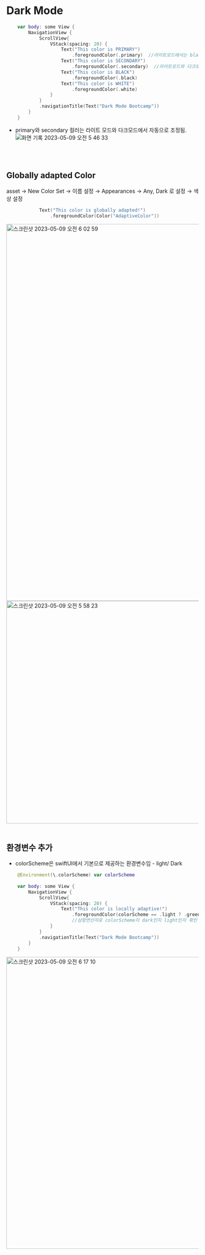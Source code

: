 # **Dark Mode**
```swift
    var body: some View {
        NavigationView {
            ScrollView{
                VStack(spacing: 20) {
                    Text("This color is PRIMARY")
                        .foregroundColor(.primary)  //라이트모드에서는 black, 다크모드에서는 white로 변함
                    Text("This color is SECONDARY")
                        .foregroundColor(.secondary)  //라이트모드와 다크모드 둘 다에서 연한 회색
                    Text("This color is BLACK")
                        .foregroundColor(.black)
                    Text("This color is WHITE")
                        .foregroundColor(.white)
                }
            }
            .navigationTitle(Text("Dark Mode Bootcamp"))
        }
    }
```
- primary와 secondary 컬러는 라이트 모드와 다크모드에서 자동으로 조정됨. 
![화면 기록 2023-05-09 오전 5 46 33](https://user-images.githubusercontent.com/87987002/236931563-94304a79-7649-41d8-819c-7466e2a885f1.gif)

<br>
<br>

## Globally adapted Color

asset → New Color Set → 이름 설정 →  Appearances →  Any, Dark 로 설정 → 색상 설정

```swift
            Text("This color is globally adapted!")
                .foregroundColor(Color("AdaptiveColor"))
```
<img width="989" alt="스크린샷 2023-05-09 오전 6 02 59" src="https://user-images.githubusercontent.com/87987002/236934523-fc04cdba-042c-4d95-9217-89f08afdae17.png">
<img width="584" alt="스크린샷 2023-05-09 오전 5 58 23" src="https://user-images.githubusercontent.com/87987002/236933613-98e02e3d-208b-4eb1-91ab-ae1e107b9639.png">

<br>
<br>

## 환경변수 추가
- colorScheme은 swiftUI에서 기본으로 제공하는 환경변수임 - light/ Dark

```swift
    @Environment(\.colorScheme) var colorScheme
    
    var body: some View {
        NavigationView {
            ScrollView{
                VStack(spacing: 20) {
                    Text("This color is locally adaptive!")
                        .foregroundColor(colorScheme == .light ? .green : .orange)  
                        //삼항연산자로 colorScheme이 dark인지 light인지 확인
                }
            }
            .navigationTitle(Text("Dark Mode Bootcamp"))
        }
    }
```
<img width="766" alt="스크린샷 2023-05-09 오전 6 17 10" src="https://user-images.githubusercontent.com/87987002/236937200-be7f336a-6494-49a0-bdb7-f22733606500.png">
